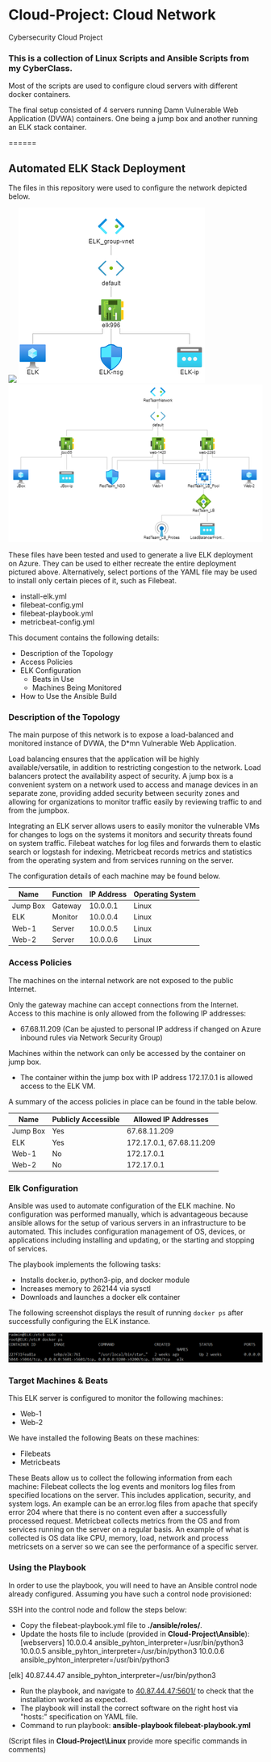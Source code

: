 # Cloud-Project: Cloud Network
Cybersecurity Cloud Project

### This is a collection of Linux Scripts and Ansible Scripts from my CyberClass.

Most of the scripts are used to configure cloud servers with different docker containers.

The final setup consisted of 4 servers running Damn Vulnerable Web Application (DVWA) containers. One being a jump box and another running an ELK stack container.

======


## Automated ELK Stack Deployment

The files in this repository were used to configure the network depicted below.

![](https://github.com/jpbling/Cloud-Project/blob/main/Diagrams/Cloud%20Project%20Diagram%20Screenshot.PNG)
![](Diagrams\ELK_group_vnet%20Azure%20Diagram.png)
![](Diagrams\RedReamNetwork%20Azure%20Diagram.png)

These files have been tested and used to generate a live ELK deployment on Azure. They can be used to either recreate the entire deployment pictured above. Alternatively, select portions of the YAML file may be used to install only certain pieces of it, such as Filebeat.

  - install-elk.yml
  - filebeat-config.yml
  - filebeat-playbook.yml
  - metricbeat-config.yml

This document contains the following details:
- Description of the Topology
- Access Policies
- ELK Configuration
  - Beats in Use
  - Machines Being Monitored
- How to Use the Ansible Build


### Description of the Topology

The main purpose of this network is to expose a load-balanced and monitored instance of DVWA, the D*mn Vulnerable Web Application.

Load balancing ensures that the application will be highly available/versatile, in addition to restricting congestion to the network.
Load balancers protect the availability aspect of security.
A jump box is a convenient system on a network used to access and manage devices in an separate zone, providing added security between security zones and allowing for organizations to monitor traffic easily by reviewing traffic to and from the jumpbox.

Integrating an ELK server allows users to easily monitor the vulnerable VMs for changes to logs on the systems it monitors and security threats found on system traffic.
 Filebeat watches for log files and forwards them to elastic search or logstash for indexing.
 Metricbeat records metrics and statistics from the operating system and from services running on the server.

The configuration details of each machine may be found below.

| Name     | Function | IP Address | Operating System |
|----------|----------|------------|------------------|
| Jump Box | Gateway  | 10.0.0.1   | Linux            |
| ELK      | Monitor  | 10.0.0.4   | Linux            |
| Web-1    | Server   | 10.0.0.5   | Linux            |
| Web-2    | Server   | 10.0.0.6   | Linux            |

### Access Policies

The machines on the internal network are not exposed to the public Internet. 

Only the gateway machine can accept connections from the Internet. Access to this machine is only allowed from the following IP addresses:
- 67.68.11.209 (Can be ajusted to personal IP address if changed on Azure inbound rules via Network Security Group)

Machines within the network can only be accessed by the container on jump box.
- The container within the jump box with IP address 172.17.0.1 is allowed access to the ELK VM.

A summary of the access policies in place can be found in the table below.

| Name     | Publicly Accessible | Allowed IP Addresses     |
|----------|---------------------|--------------------------|
| Jump Box | Yes                 | 67.68.11.209             |
| ELK      | Yes                 | 172.17.0.1, 67.68.11.209 |
| Web-1    | No                  | 172.17.0.1               |
| Web-2    | No                  | 172.17.0.1               |

### Elk Configuration

Ansible was used to automate configuration of the ELK machine. No configuration was performed manually, which is advantageous because
ansible allows for the setup of various servers in an infrastructure to be automated. This includes configuration management of OS, devices, or applications including installing and updating, or the starting and stopping of services.

The playbook implements the following tasks:
- Installs docker.io, python3-pip, and docker module
- Increases memory to 262144 via sysctl
- Downloads and launches a docker elk container

The following screenshot displays the result of running `docker ps` after successfully configuring the ELK instance.

![](Diagrams\docker%20ps%20screenshot.png)

### Target Machines & Beats
This ELK server is configured to monitor the following machines:
- Web-1
- Web-2

We have installed the following Beats on these machines:
- Filebeats
- Metricbeats

These Beats allow us to collect the following information from each machine:
Filebeat collects the log events and monitors log files from specified locations on the server. This includes application, security, and system logs. An example can be an error.log files from apache that specify error 204 where that there is no content even after a successfully processed request.
Metricbeat collects metrics from the OS and from services running on the server on a regular basis. An example of what is collected is OS data like CPU, memory, load, network and process metricsets on a server so we can see the performance of a specific server.

### Using the Playbook
In order to use the playbook, you will need to have an Ansible control node already configured. Assuming you have such a control node provisioned: 

SSH into the control node and follow the steps below:
- Copy the filebeat-playbook.yml file to **./ansible/roles/**.
- Update the hosts file to include (provided in **Cloud-Project\Ansible**):
[webservers]
10.0.0.4 ansible_pyhton_interpreter=/usr/bin/python3
10.0.0.5 ansible_pyhton_interpreter=/usr/bin/python3
10.0.0.6 ansible_pyhton_interpreter=/usr/bin/python3

[elk]
40.87.44.47 ansible_pyhton_interpreter=/usr/bin/python3

- Run the playbook, and navigate to [40.87.44.47:5601/](http://40.87.44.47:5601/) to check that the installation worked as expected.
- The playbook will install the correct software on the right host via "hosts:" specification on YAML file.
- Command to run playbook:
**ansible-playbook filebeat-playbook.yml**

(Script files in **Cloud-Project\Linux** provide more specific commands in comments)
